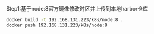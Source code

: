 Step1:基于node:8官方镜像修改时区并上传到本地harbor仓库
```bash
docker build -t 192.168.131.223/k8s/node:8 .
docker push 192.168.131.223/k8s/node:8
```
